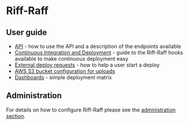 Riff-Raff
=========

User guide
----------

 - [API](api) - how to use the API and a description of the endpoints available
 - [Continuous Integration and Deployment](hooksAndCD) - guide to the Riff-Raff hooks available to make continuous
 deployment easy
 - [External deploy requests](externalRequest) - how to help a user start a deploy
 - [AWS S3 bucket configuration for uploads](s3buckets)
 - [Dashboards](dashboards) - simple deployment matrix

Administration
--------------

For details on how to configure Riff-Raff please see the [administration section](administration/).